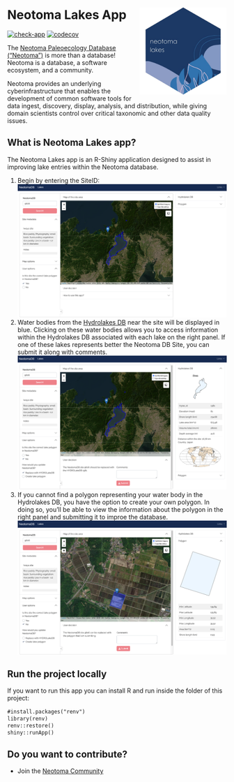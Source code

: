 
<!-- README.md is generated from README.Rmd. Please edit that file -->

# Neotoma Lakes App <img src="www/neotomalakes_logo.png" align="right" height="200" />

<!-- badges: start -->

[![check-app](https://github.com/flor14/neotoma-lakes/actions/workflows/check-app.yaml/badge.svg)](https://github.com/flor14/neotoma-lakes/actions/workflows/check-app.yaml)
[![codecov](https://codecov.io/gh/flor14/neotoma-lakes/branch/main/graph/badge.svg)](https://codecov.io/gh/flor14/neotoma-lakes)
<!-- badges: end -->

The [Neotoma Paleoecology Database
(“Neotoma”)](https://www.neotomadb.org/) is more than a database!
Neotoma is a database, a software ecosystem, and a community.

Neotoma provides an underlying cyberinfrastructure that enables the
development of common software tools for data ingest, discovery,
display, analysis, and distribution, while giving domain scientists
control over critical taxonomic and other data quality issues.

## What is Neotoma Lakes app?

The Neotoma Lakes app is an R-Shiny application designed to assist in
improving lake entries within the Neotoma database.

1.  Begin by entering the SiteID: ![](www/siteid_screen.png)
2.  Water bodies from the [Hydrolakes
    DB](https://wp.geog.mcgill.ca/hydrolab/hydrolakes/) near the site
    will be displayed in blue. Clicking on these water bodies allows you
    to access information within the Hydrolakes DB associated with each
    lake on the right panel. If one of these lakes represents better the
    Neotoma DB Site, you can submit it along with comments.
    ![](www/hydrolakes_screen.png)
3.  If you cannot find a polygon representing your water body in the
    Hydrolakes DB, you have the option to create your own polygon. In
    doing so, you’ll be able to view the information about the polygon
    in the right panel and submitting it to improe the database.
    ![](www/create_poly_screen.png)

## Run the project locally

If you want to run this app you can install R and run inside the folder
of this project:

    #install.packages("renv")
    library(renv)
    renv::restore()
    shiny::runApp()

## Do you want to contribute?

- Join the [Neotoma
  Community](https://www.neotomadb.org/about/join-the-neotoma-community)
